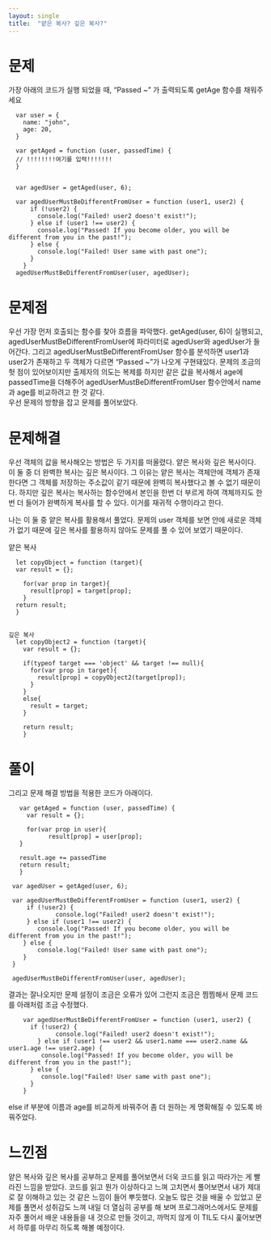 ```yaml
---
layout: single
title:  "얕은 복사? 깊은 복사?"
---
```


# 문제

가장 아래의 코드가 실행 되었을 때, “Passed ~” 가 출력되도록 getAge 함수를 채워주세요  

```
  var user = {
    name: "john",
    age: 20,
  }
    
  var getAged = function (user, passedTime) {
  // !!!!!!!!여기를 입력!!!!!!!
  }
    
    
  var agedUser = getAged(user, 6);
    
  var agedUserMustBeDifferentFromUser = function (user1, user2) {
      if (!user2) {
        console.log("Failed! user2 doesn't exist!");
      } else if (user1 !== user2) { 
        console.log("Passed! If you become older, you will be different from you in the past!");
      } else {
        console.log("Failed! User same with past one");
      }
    }
  agedUserMustBeDifferentFromUser(user, agedUser);
```  
  
# 문제점  
  
우선 가장 먼저 호출되는 함수를 찾아 흐름을 파악했다.
getAged(user, 6)이 실행되고, agedUserMustBeDifferentFromUser에 파라미터로 agedUser와 agedUser가 들어간다.
그리고 agedUserMustBeDifferentFromUser 함수를 분석하면 user1과 user2가 존재하고 두 객체가 다르면 “Passed ~”가 나오게 구현돼있다.
문제의 조금의 헛 점이 있어보이지만 출제자의 의도는 복제를 하지만 같은 값을 복사해서 age에 passedTime을 더해주어 agedUserMustBeDifferentFromUser 함수안에서 name과 age를 비교하려고 한 것 같다.  
우선 문제의 방향을 잡고 문제를 풀어보았다.


# 문제해결  

우선 객체의 값을 복사해오는 방법은 두 가지를 떠올렸다. 얕은 복사와 깊은 복사이다.  
이 둘 중 더 완벽한 복사는 깊은 복사이다. 그 이유는 얕은 복사는 객체안에 객체가 존재한다면 그 객체를 저장하는 주소값이 같기 때문에 완벽히 복사했다고 볼 수 없기 때문이다.
하지만 깊은 복사는 복사하는 함수안에서 본인을 한번 더 부르게 하여 객체까지도 한 번 더 들어가 완벽하게 복사를 할 수 있다. 이거를 재귀적 수행이라고 한다.  
  
나는 이 둘 중 얕은 복사를 활용해서 풀었다. 문제의 user 객체를 보면 안에 새로운 객체가 없기 때문에 깊은 복사를 활용하지 않아도 문제를 풀 수 있어 보였기 때문이다.

얕은 복사  
```
  let copyObject = function (target){
  var result = {};
        
    for(var prop in target){
      result[prop] = target[prop];
    }
  return result;
  }
  
  
깊은 복사  
  let copyObject2 = function (target){
    var result = {};
    
    if(typeof target === 'object' && target !== null){
      for(var prop in target){
        result[prop] = copyObject2(target[prop]);
      }
    } 
    else{
      result = target;
    }
    
    return result;
    }
```

# 풀이  
  
그리고 문제 해결 방법을 적용한 코드가 아래이다.  
 
 ```
    var getAged = function (user, passedTime) {
      var result = {};

      for(var prop in user){
            result[prop] = user[prop];
    }
    
    result.age += passedTime
    return result;
    }

  var agedUser = getAged(user, 6);

  var agedUserMustBeDifferentFromUser = function (user1, user2) {
      if (!user2) {
		      console.log("Failed! user2 doesn't exist!");
	  } else if (user1 !== user2) { 
         console.log("Passed! If you become older, you will be different from you in the past!");
     } else {
         console.log("Failed! User same with past one");
     }
  }

  agedUserMustBeDifferentFromUser(user, agedUser);
```

결과는 잘나오지만 문제 설정이 조금은 오류가 있어 그런지 조금은 찜찜해서 문제 코드를 아래처럼 조금 수정했다.
```
    var agedUserMustBeDifferentFromUser = function (user1, user2) {
      if (!user2) {
		     console.log("Failed! user2 doesn't exist!");
	    } else if (user1 !== user2 && user1.name === user2.name && user1.age !== user2.age) { 
         console.log("Passed! If you become older, you will be different from you in the past!");
      } else {
         console.log("Failed! User same with past one");
      }
    }
```
  
else if 부분에 이름과 age를 비교하게 바꿔주어 좀 더 원하는 게 명확해질 수 있도록 바꿔주었다.
  
# 느낀점  
  
얕은 복사와 깊은 복사를 공부하고 문제를 풀어보면서 더욱 코드를 읽고 따라가는 게 빨라진 느낌을 받았다. 코드를 읽고 뭔가 이상하다고 느껴 고치면서 풀어보면서 내가 제대로 잘 이해하고 있는 것 같은 느낌이 들어 뿌듯했다.
오늘도 많은 것을 배울 수 있었고 문제를 풀면서 성취감도 느껴 내일 더 열심히 공부를 해 보며 프로그래머스에서도 문제를 자주 풀어서 배운 내용들을 내 것으로 만들 것이고, 까먹지 않게 이 TIL도 다시 훑어보면서 하루를 마무리 하도록 해볼 예정이다.
  
